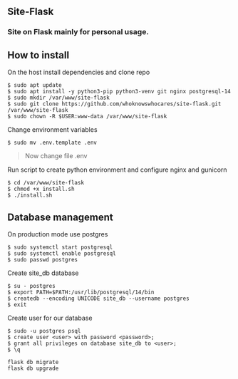 ## Site-Flask
### Site on Flask mainly for personal usage.


## How to install
On the host install dependencies and clone repo
```
$ sudo apt update
$ sudo apt install -y python3-pip python3-venv git nginx postgresql-14
$ sudo mkdir /var/www/site-flask
$ sudo git clone https://github.com/whoknowswhocares/site-flask.git /var/www/site-flask
$ sudo chown -R $USER:www-data /var/www/site-flask
```

Change environment variables
```
$ sudo mv .env.template .env
```
> Now change file .env

Run script to create python environment and configure nginx and gunicorn
```
$ cd /var/www/site-flask
$ chmod +x install.sh
$ ./install.sh
```


## Database management
On production mode use postgres
```
$ sudo systemctl start postgresql
$ sudo systemctl enable postgresql
$ sudo passwd postgres
```
Create site_db database
```
$ su - postgres
$ export PATH=$PATH:/usr/lib/postgresql/14/bin
$ createdb --encoding UNICODE site_db --username postgres
$ exit
```
Create user for our database
```
$ sudo -u postgres psql
$ create user <user> with password <password>;
$ grant all privileges on database site_db to <user>;
$ \q
```
```
flask db migrate
flask db upgrade
```
